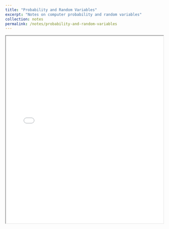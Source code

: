 ```yaml
---
title: "Probability and Random Variables"
excerpt: "Notes on computer probability and random variables"
collection: notes
permalink: /notes/probability-and-random-variables
---
```


<iframe src="{{ base_path }}/files/Random_Variables_Notes.pdf" width="100%" height="600px">
</iframe>
